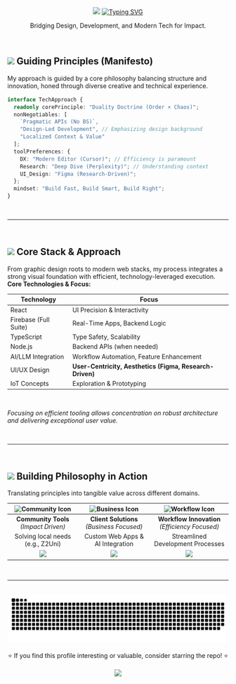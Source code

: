   
<!--                                                                     
                                                                                                                            
                                                                       
          @@@@@@@@@-      @@@@@        @@@@@  @@@@@        @@@@@       
        @@@@@@@@@@@@@@    @@%@@        @@#@@   @@@@@     +@@@@#        
      @@@@@@     #@@@@@   @@%@@        @@#@@    @@@@@+  @@@@@-         
     @@@@@:        @@@@@  @@#@#        @@#@@     -@@@@ @@@@@           
     @@#@@                @@#@=        #@#@@       @@@@@@@@            
     @@#@@                @@#@@@@@@@@@@@@#@@        @%##%@             
     @@#@@                @@#@@%@@@@@@@@@#@@       @@@@@@@@            
     @@@@@         @@@@@  @@#@-        %@#@@      @@@@+@@@@@           
      @@@@@@      @@@@@   @@%@@        @@#@@    @@@@@#  @@@@@.         
       %@@@@@@@@@@@@@@    @@%@@        @@#@@   @@@@@-    #@@@@#        
          @@@@@@@@@@      @@@@@        @@@@@  @@@@@       -@@@@@       
                                                                       
                                                                       
    If you find this profile interesting or valuable, consider starring the repo! 
                                    -->
 <div align="center">

<img src="https://capsule-render.vercel.app/api?type=waving&height=250&text=Chama-X&color=0:BE0039,100:BE0071&fontColor=ffffff&fontSize=60&desc=Sri+Lankan+Roots,+World-Class+Tech&descAlignY=65&animation=fadeIn">

<a href="https://git.io/typing-svg">
  <img src="https://readme-typing-svg.herokuapp.com?font=Space+Mono&weight=600&duration=4000&pause=1000&color=BE0055&width=400&lines=%F0%9F%94%A5+Build+Mode%3A+On;Chaos+%C3%97+Precision;No+Bridges+Back" alt="Typing SVG">
</a>

<p>Bridging Design, Development, and Modern Tech for Impact.</p>

</div>

<br/>

## <img src="https://media.giphy.com/media/jSQcEjcAqAHv5Qm8TU/giphy.gif" width="24"> Guiding Principles (Manifesto)

My approach is guided by a core philosophy balancing structure and innovation, honed through diverse creative and technical experience.
```typescript
interface TechApproach {
  readonly corePrinciple: "Duality Doctrine (Order × Chaos)";
  nonNegotiables: [
    `Pragmatic APIs (No BS)`,
    "Design-Led Development", // Emphasizing design background
    "Localized Context & Value"
  ];
  toolPreferences: {
    DX: "Modern Editor (Cursor)"; // Efficiency is paramount
    Research: "Deep Dive (Perplexity)"; // Understanding context
    UI_Design: "Figma (Research-Driven)";
  };
  mindset: "Build Fast, Build Smart, Build Right";
}
```

<br/>

---

<br/>

## <img src="https://i.imgur.com/6E7TqlK.gif" width="28"> Core Stack & Approach

From graphic design roots to modern web stacks, my process integrates a strong visual foundation with efficient, technology-leveraged execution.
**Core Technologies & Focus:**

| Technology             | Focus                                                    |
|------------------------|----------------------------------------------------------|
| React                  | UI Precision & Interactivity                             |
| Firebase (Full Suite)  | Real-Time Apps, Backend Logic                            |
| TypeScript             | Type Safety, Scalability                                 |
| Node.js                | Backend APIs (when needed)                               |
| AI/LLM Integration     | Workflow Automation, Feature Enhancement                 |
| UI/UX Design           | **User-Centricity, Aesthetics (Figma, Research-Driven)** | {/* Design is foundational */}
| IoT Concepts           | Exploration & Prototyping                                |

<br/>

*Focusing on efficient tooling allows concentration on robust architecture and delivering exceptional user value.*

<br/>

---

<br/>

## <img src="https://media2.giphy.com/media/QssGEmpkyEOhBCb7e1/giphy.gif?cid=ecf05e47a0n3gi1bfqntqmob8g9aid1oyj2wr3ds3mg700bl&rid=giphy.gif" width="24"> Building Philosophy in Action

Translating principles into tangible value across different domains.

<div align="center">

| <img src="https://img.icons8.com/plasticine/60/conference-call.png" alt="Community Icon"/> | <img src="https://img.icons8.com/plasticine/60/organization.png" alt="Business Icon"/> | <img src="https://img.icons8.com/plasticine/60/gear.png" alt="Workflow Icon"/> |
|:------------------:|:------------------:|:-------------------:|
| **Community Tools** <br/> _(Impact Driven)_ | **Client Solutions** <br/> _(Business Focused)_ | **Workflow Innovation** <br/> _(Efficiency Focused)_ |
| Solving local needs (e.g., Z2Uni) | Custom Web Apps & AI Integration | Streamlined Development Processes |
| <img src="https://img.shields.io/badge/-%F0%9F%91%A5_Impact-952C5F?style=flat"> | <img src="https://img.shields.io/badge/-%F0%9F%92%BC_Business-E35BBA?style=flat"> | <img src="https://img.shields.io/badge/-%E2%9A%99%EF%B8%8F_Efficiency-A86FFC?style=flat"> | </div>

<br/>

---

<br/>

<div align="center">
  <picture>
    <source media="(prefers-color-scheme: dark)" srcset="https://raw.githubusercontent.com/chama-x/chama-x/gh-pages/github-contribution-grid-snake-dark.svg" />
    <source media="(prefers-color-scheme: light)" srcset="https://raw.githubusercontent.com/chama-x/chama-x/gh-pages/github-contribution-grid-snake.svg" />
    <img alt="github contribution grid snake animation" src="https://raw.githubusercontent.com/chama-x/chama-x/gh-pages/github-contribution-grid-snake.svg" />
  </picture>
</div>

<br/>

<div align="center">
  ⭐ If you find this profile interesting or valuable, consider starring the repo! ⭐
</div>

<br/>

<div align="center">
  <img src="https://capsule-render.vercel.app/api?type=waving&height=150&reversal=true&color=0:BE0071,50:BE0055,100:BE0039&fontColor=ffffff&fontSize=40&desc=Let%27s+Build+With+Integrity&animation=fadeIn&section=footer">
</div>
